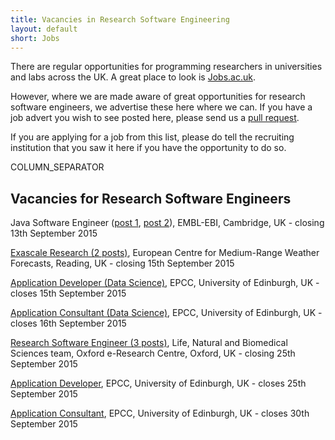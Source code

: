 ```yaml
---
title: Vacancies in Research Software Engineering
layout: default
short: Jobs
---
```


There are regular opportunities for programming researchers in universities and labs across the UK.
A great place to look is [Jobs.ac.uk](http://www.jobs.ac.uk/).

However, where we are made aware of great opportunities for research software engineers, we advertise these here where we can. If you have a job advert you wish to see posted here, please send us a [pull request](https://github.com/UKRSE/UKRSE.github.io).

If you are applying for a job from this list, please do tell the recruiting institution that you saw it here if you have the opportunity to do so.

COLUMN_SEPARATOR

Vacancies for Research Software Engineers
-----------------------

<!---
*There are no vacancies that we know of at present. Please let us know if you have one.*
-->

Java Software Engineer ([post 1](http://www.embl.de/jobs/searchjobs/index.php?newlang=1&ref=EBI_00593), [post 2](http://www.embl.de/jobs/searchjobs/index.php?newlang=1&ref=EBI_00592)), EMBL-EBI, Cambridge, UK - closing 13th September 2015

[Exascale Research (2 posts)](http://www.ecmwf.int/sites/default/files/vacancies/_VNVN15-46_en.pdf), European Centre for Medium-Range Weather Forecasts, Reading, UK - closing 15th September 2015

[Application Developer (Data Science)](http://bit.ly/1K9VL8G), EPCC, University of Edinburgh, UK - closes 15th September 2015

[Application Consultant (Data Science)](http://bit.ly/1NjvxG1), EPCC, University of Edinburgh, UK - closes 16th September 2015

[Research Software Engineer (3 posts)](https://www.recruit.ox.ac.uk/pls/hrisliverecruit/erq_jobspec_version_4.display_form), Life, Natural and Biomedical Sciences team, Oxford e-Research Centre, Oxford, UK - closing 25th September 2015

[Application Developer](http://bit.ly/1UIDkOg), EPCC, University of Edinburgh, UK - closes 25th September 2015

[Application Consultant](http://bit.ly/1UDnqtY), EPCC, University of Edinburgh, UK - closes 30th September 2015

